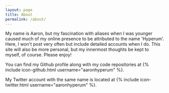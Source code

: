 ```yaml
---
layout: page
title: About
permalink: /about/
---
```


My name is Aaron, but my fascination with aliases when I was younger caused much of my online presence to be attributed to the name 'Hyperum'. Here, I won't post very often but include detailed accounts when I do. This site will also be more personal, but my innermost thoughts be kept to myself, of course. Please enjoy!

You can find my Github profile along with my code repositories at
{% include icon-github.html username="aaronhyperum" %}.


My Twitter account with the same name is located at
{% include icon-twitter.html username="aaronhyperum" %}.
